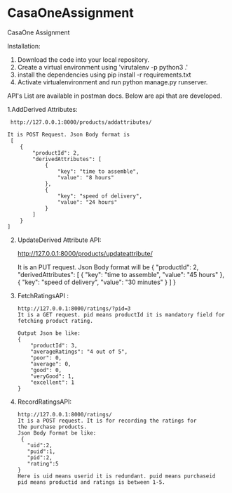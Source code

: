 # CasaOneAssignment
CasaOne Assignment

Installation:

1. Download the code into your local repository.
2. Create a virtual environment using 'virutalenv -p python3 .'
3. install the dependencies using pip install -r requirements.txt
4. Activate virtualenvironment and run python manage.py runserver.


API's List are available in postman docs.
Below are api that are developed.

1.AddDerived Attributes:
  
     http://127.0.0.1:8000/products/addattributes/
   
    It is POST Request. Json Body format is
     [
        {
            "productId": 2,
            "derivedAttributes": [
                {
                    "key": "time to assemble",
                    "value": "8 hours"
                },
                {
                    "key": "speed of delivery",
                    "value": "24 hours"
                }
            ]
        }
    ]



2. UpdateDerived Attribute API:
    
    
     http://127.0.0.1:8000/products/updateattribute/
     
     It is an PUT request. Json Body format will be
     {
        "productId": 2,
        "derivedAttributes": [
            {
                "key": "time to assemble",
                "value": "45 hours"
            },
            {
                "key": "speed of delivery",
                "value": "30 minutes"
            }
        ]
    }
    
 3. FetchRatingsAPI :
 
        http://127.0.0.1:8000/ratings/?pid=3
        It is a GET request. pid means productId it is mandatory field for 
        fetching product rating.
        
        Output Json be like:
        {
            "productId": 3,
            "averageRatings": "4 out of 5",
            "poor": 0,
            "average": 0,
            "good": 0,
            "veryGood": 1,
            "excellent": 1
        }
     
 4. RecordRatingsAPI:
 
        http://127.0.0.1:8000/ratings/
        It is a POST request. It is for recording the ratings for 
        the purchase products.
        Json Body Format be like:
         {
           "uid":2,
           "puid":1,
           "pid":2,
           "rating":5
        }
        Here is uid means userid it is redundant. puid means purchaseid
        pid means productid and ratings is between 1-5.